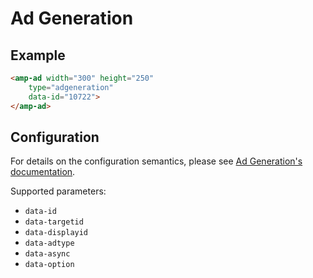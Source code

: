 <!---
Copyright 2016 The AMP HTML Authors. All Rights Reserved.

Licensed under the Apache License, Version 2.0 (the "License");
you may not use this file except in compliance with the License.
You may obtain a copy of the License at

      http://www.apache.org/licenses/LICENSE-2.0

Unless required by applicable law or agreed to in writing, software
distributed under the License is distributed on an "AS-IS" BASIS,
WITHOUT WARRANTIES OR CONDITIONS OF ANY KIND, either express or implied.
See the License for the specific language governing permissions and
limitations under the License.
-->

# Ad Generation

## Example

```html
<amp-ad width="300" height="250"
    type="adgeneration"
    data-id="10722">
</amp-ad>
```

## Configuration

For details on the configuration semantics, please see [Ad Generation's documentation](https://github.com/AdGeneration/sdk/wiki).

Supported parameters:

- `data-id`
- `data-targetid`
- `data-displayid`
- `data-adtype`
- `data-async`
- `data-option`

